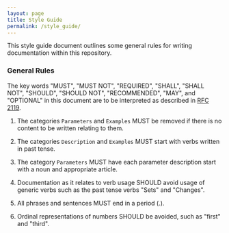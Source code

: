```yaml
---
layout: page
title: Style Guide
permalink: /style_guide/
---
```


This style guide document outlines some general rules for writing documentation within this repository.

### General Rules

The key words "MUST", "MUST NOT", "REQUIRED", "SHALL", "SHALL NOT", "SHOULD", "SHOULD NOT", "RECOMMENDED", "MAY", and "OPTIONAL" in this document are to be interpreted as described in [RFC 2119](https://datatracker.ietf.org/doc/html/rfc2119).

1) The categories `Parameters` and `Examples` MUST be removed if there is no content to be written relating to them.

2) The categories `Description` and `Examples` MUST start with verbs written in past tense.

3) The category `Parameters` MUST have each parameter description start with a noun and appropriate article.

4) Documentation as it relates to verb usage SHOULD avoid usage of generic verbs such as the past tense verbs "Sets" and "Changes".

5) All phrases and sentences MUST end in a period (.).

6) Ordinal representations of numbers SHOULD be avoided, such as "first" and "third".
